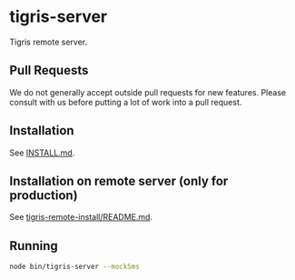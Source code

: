 # tigris-server

Tigris remote server.

## Pull Requests

We do not generally accept outside pull requests for new features. Please consult with us before putting a lot of work into a pull request.

## Installation

See [INSTALL.md](INSTALL.md).

## Installation on remote server (only for production)
See [tigris-remote-install/README.md](tigris-remote-install/README.md).

## Running
```bash
node bin/tigris-server --mockSms
```
